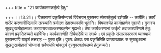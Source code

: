 +++
title = "21 कार्यकारणकर्तृत्वे हेतुः"

+++
।।13.21।। विकाराणां प्रकृतिसंभवत्वं विवेचयन् पुरुषस्य संसारहेतुत्वं
दर्शयति -- कार्येति। कार्यं शरीरं करणानीन्द्रियाणि तत्स्थानि त्रयोदश
देहारम्भकाणि भूतानि। विषयाश्चेह कार्यग्रहणेन गृह्यन्ते। गुणाश्च
सुखदुःखमोहात्मकाः करणाश्रयत्वात्करणग्रहणेन गृह्यन्ते। तेषां कार्यकरणानां
कर्तृत्वे तदाकारपरिणामे हेतुः कारणं प्रकृतिरुच्यते महर्षिभिः।
कार्यकारणेति दीर्घपाठेपि स एवार्थः। एवं प्रकृतेः संसारकारणत्वं व्याख्याय
पुरुषस्यापि यादृशं तत्तदाह -- पुरुष इति। पुरुषः क्षेत्रज्ञः परा
प्रकृतिरिति प्राग्व्याख्यातः स सुखदुःखानां सुखदुःखमोहानां भोग्यानां
सर्वेषामपि भोक्तृत्वे वृत्त्युपरक्तोपलम्भे हेतुरुच्यते।
